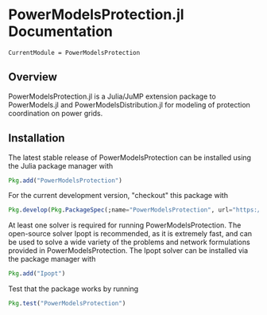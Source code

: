 # PowerModelsProtection.jl Documentation

```@meta
CurrentModule = PowerModelsProtection
```

## Overview

PowerModelsProtection.jl is a Julia/JuMP extension package to PowerModels.jl and PowerModelsDistribution.jl for modeling of protection coordination on power grids.

## Installation

The latest stable release of PowerModelsProtection can be installed using the Julia package manager with

```julia
Pkg.add("PowerModelsProtection")
```

For the current development version, "checkout" this package with

```julia
Pkg.develop(Pkg.PackageSpec(;name="PowerModelsProtection", url="https://github.com/lanl-ansi/PowerModelsProtection.jl.git"))
```

At least one solver is required for running PowerModelsProtection. The open-source solver Ipopt is recommended, as it is extremely fast, and can be used to solve a wide variety of the problems and network formulations provided in PowerModelsProtection. The Ipopt solver can be installed via the package manager with

```julia
Pkg.add("Ipopt")
```

Test that the package works by running

```julia
Pkg.test("PowerModelsProtection")
```
